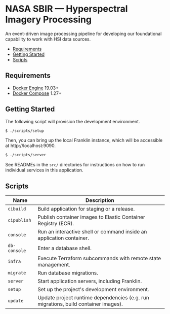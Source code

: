 # NASA SBIR — Hyperspectral Imagery Processing

An event-driven image processing pipeline for developing our foundational
capability to work with HSI data sources.

- [Requirements](#requirements)
- [Getting Started](#getting-started)
- [Scripts](#scripts)

## Requirements

- [Docker Engine](https://docs.docker.com/install/) 19.03+
- [Docker Compose](https://docs.docker.com/compose/install/) 1.27+

## Getting Started

The following script will provision the development environment.

```bash
$ ./scripts/setup
```

Then, you can bring up the local Franklin instance, which will be accessible at
http://localhost:9090.


```bash
$ ./scripts/server
```

See READMEs in the `src/` directories for instructions on how to run individual
services in this application.

## Scripts

| Name         | Description                                                                        |
|--------------|------------------------------------------------------------------------------------|
| `cibuild`    | Build application for staging or a release.                                        |
| `cipublish`  | Publish container images to Elastic Container Registry (ECR).                      |
| `console`    | Run an interactive shell or command inside an application container.               |
| `db-console` | Enter a database shell.                                                            |
| `infra`      | Execute Terraform subcommands with remote state management.                        |
| `migrate`    | Run database migrations.                                                           |
| `server`     | Start application servers, including Franklin.                                     |
| `setup`      | Set up the project's development environment.                                      |
| `update`     | Update project runtime dependencies (e.g. run migrations, build container images). |
